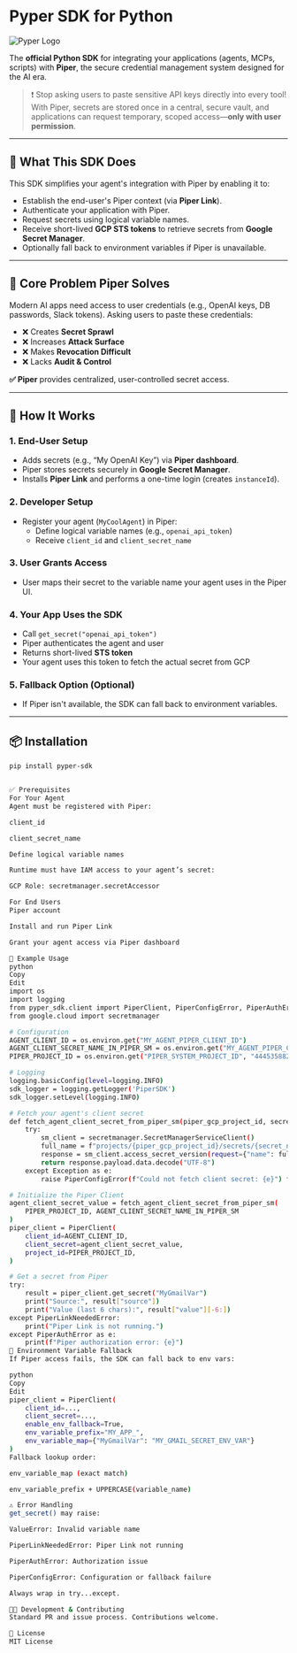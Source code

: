 # Pyper SDK for Python

![Pyper Logo](https://your-logo-url.com) <!-- Replace with actual logo image URL -->

The **official Python SDK** for integrating your applications (agents, MCPs, scripts) with **Piper**, the secure credential management system designed for the AI era.

> ❗ Stop asking users to paste sensitive API keys directly into every tool!  
> With Piper, secrets are stored once in a central, secure vault, and applications can request temporary, scoped access—**only with user permission**.

---

## 🔑 What This SDK Does

This SDK simplifies your agent's integration with Piper by enabling it to:

- Establish the end-user's Piper context (via **Piper Link**).
- Authenticate your application with Piper.
- Request secrets using logical variable names.
- Receive short-lived **GCP STS tokens** to retrieve secrets from **Google Secret Manager**.
- Optionally fall back to environment variables if Piper is unavailable.

---

## 🚨 Core Problem Piper Solves

Modern AI apps need access to user credentials (e.g., OpenAI keys, DB passwords, Slack tokens). Asking users to paste these credentials:

- ❌ Creates **Secret Sprawl**
- ❌ Increases **Attack Surface**
- ❌ Makes **Revocation Difficult**
- ❌ Lacks **Audit & Control**

**✅ Piper** provides centralized, user-controlled secret access.

---

## 🧩 How It Works

### 1. **End-User Setup**
- Adds secrets (e.g., “My OpenAI Key”) via **Piper dashboard**.
- Piper stores secrets securely in **Google Secret Manager**.
- Installs **Piper Link** and performs a one-time login (creates `instanceId`).

### 2. **Developer Setup**
- Register your agent (`MyCoolAgent`) in Piper:
  - Define logical variable names (e.g., `openai_api_token`)
  - Receive `client_id` and `client_secret_name`

### 3. **User Grants Access**
- User maps their secret to the variable name your agent uses in the Piper UI.

### 4. **Your App Uses the SDK**
- Call `get_secret("openai_api_token")`
- Piper authenticates the agent and user
- Returns short-lived **STS token**
- Your agent uses this token to fetch the actual secret from GCP

### 5. **Fallback Option (Optional)**
- If Piper isn't available, the SDK can fall back to environment variables.

---

## 📦 Installation

```bash
pip install pyper-sdk


✅ Prerequisites
For Your Agent
Agent must be registered with Piper:

client_id

client_secret_name

Define logical variable names

Runtime must have IAM access to your agent’s secret:

GCP Role: secretmanager.secretAccessor

For End Users
Piper account

Install and run Piper Link

Grant your agent access via Piper dashboard

🧪 Example Usage
python
Copy
Edit
import os
import logging
from pyper_sdk.client import PiperClient, PiperConfigError, PiperAuthError, PiperLinkNeededError
from google.cloud import secretmanager

# Configuration
AGENT_CLIENT_ID = os.environ.get("MY_AGENT_PIPER_CLIENT_ID")
AGENT_CLIENT_SECRET_NAME_IN_PIPER_SM = os.environ.get("MY_AGENT_PIPER_CLIENT_SECRET_NAME")
PIPER_PROJECT_ID = os.environ.get("PIPER_SYSTEM_PROJECT_ID", "444535882337")

# Logging
logging.basicConfig(level=logging.INFO)
sdk_logger = logging.getLogger('PiperSDK')
sdk_logger.setLevel(logging.INFO)

# Fetch your agent's client secret
def fetch_agent_client_secret_from_piper_sm(piper_gcp_project_id, secret_name):
    try:
        sm_client = secretmanager.SecretManagerServiceClient()
        full_name = f"projects/{piper_gcp_project_id}/secrets/{secret_name}/versions/latest"
        response = sm_client.access_secret_version(request={"name": full_name})
        return response.payload.data.decode("UTF-8")
    except Exception as e:
        raise PiperConfigError(f"Could not fetch client secret: {e}") from e

# Initialize the Piper Client
agent_client_secret_value = fetch_agent_client_secret_from_piper_sm(
    PIPER_PROJECT_ID, AGENT_CLIENT_SECRET_NAME_IN_PIPER_SM
)
piper_client = PiperClient(
    client_id=AGENT_CLIENT_ID,
    client_secret=agent_client_secret_value,
    project_id=PIPER_PROJECT_ID,
)

# Get a secret from Piper
try:
    result = piper_client.get_secret("MyGmailVar")
    print("Source:", result["source"])
    print("Value (last 6 chars):", result["value"][-6:])
except PiperLinkNeededError:
    print("Piper Link is not running.")
except PiperAuthError as e:
    print(f"Piper authorization error: {e}")
🔁 Environment Variable Fallback
If Piper access fails, the SDK can fall back to env vars:

python
Copy
Edit
piper_client = PiperClient(
    client_id=...,
    client_secret=...,
    enable_env_fallback=True,
    env_variable_prefix="MY_APP_",
    env_variable_map={"MyGmailVar": "MY_GMAIL_SECRET_ENV_VAR"}
)
Fallback lookup order:

env_variable_map (exact match)

env_variable_prefix + UPPERCASE(variable_name)

⚠️ Error Handling
get_secret() may raise:

ValueError: Invalid variable name

PiperLinkNeededError: Piper Link not running

PiperAuthError: Authorization issue

PiperConfigError: Configuration or fallback failure

Always wrap in try...except.

🧑‍💻 Development & Contributing
Standard PR and issue process. Contributions welcome.

🪪 License
MIT License